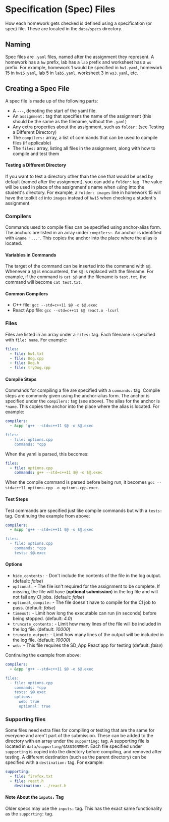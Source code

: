 # Specification (Spec) Files

How each homework gets checked is defined using a specification (or spec) file.
These are located in the `data/specs` directory.

## Naming

Spec files are `.yaml` files, named after the assignment they represent.
A homework has a `hw` prefix, lab has a `lab` prefix and worksheet has a `ws` prefix.
For example, homework 1 would be specified in `hw1.yaml`, homework 15 in `hw15.yaml`, lab 5 in `lab5.yaml`, worksheet 3 in `ws3.yaml`, etc.

## Creating a Spec File

A spec file is made up of the following parts: 
- A `---`, denoting the start of the yaml file.
- An `assignment:` tag that specifies the name of the assignment (this should be the same as the filename, without the `.yaml`)
- Any extra properties about the assignment, such as `folder:` (see Testing a Different Directory)
- The `compilers:` array, a list of commands that can be used to compile files (if applicable)
- The `files:` array, listing all files in the assignment, along with how to compile and test them

#### Testing a Different Directory

If you want to test a directory other than the one that would be used by default (named after the assignment), you can add a `folder:` tag.
The value will be used in place of the assignment's name when `cd`ing into the student's directory.
For example, a `folder: images` line in homework 15 will have the toolkit `cd` into `images` instead of `hw15` when checking a student's assignment.

### Compilers

Commands used to compile files can be specified using anchor-alias form.
The anchors are listed in an array under `compilers:`.
An anchor is identified with `&name '...'`.
This copies the anchor into the place where the alias is located.

#### Variables in Commands

The target of the command can be inserted into the command with `$@`.
Whenever a `$@` is encountered, the `$@` is replaced with the filename.
For example, if the command is `cat $@` and the filename is `test.txt`, the command will become `cat test.txt`.

#### Common Compilers

- C++ file: `gcc --std=c++11 $@ -o $@.exec`
- React App file: `gcc --std=c++11 $@ react.o -lcurl`

### Files

Files are listed in an array under a `files:` tag.
Each filename is specified with `file: name`.
For example:

```yaml
files:
  - file: hw1.txt
  - file: Dog.cpp
  - file: Dog.h
  - file: tryDog.cpp
```

#### Compile Steps

Commands for compiling a file are specified with a `commands:` tag.
Compile steps are commonly given using the anchor-alias form.
The anchor is specified under the `compilers:` tag (see above).
The alias for the anchor is `*name`.
This copies the anchor into the place where the alias is located.
For example:

```yaml
compilers:
  - &cpp 'g++ --std=c++11 $@ -o $@.exec

files:
  - file: options.cpp
    commands: *cpp
```

When the yaml is parsed, this becomes:

```yaml
files:
  - file: options.cpp
    commands: g++ --std=c++11 $@ -o $@.exec
```

When the compile command is parsed before being run, it becomes `gcc --std=c++11 options.cpp -o options.cpp.exec`.

#### Test Steps

Test commands are specified just like compile commands but with a `tests:` tag.
Continuing the example from above:

```yaml
compilers:
  - &cpp 'g++ --std=c++11 $@ -o $@.exec

files:
  - file: options.cpp
    commands: *cpp
    tests: $@.exec
```

#### Options

- `hide_contents:` - Don't include the contents of the file in the log output. (default: *false*)
- `optional:` - The file isn't required for the assignment to be complete.
If missing, the file will have  (**optional submission**) in the log file and will not fail any CI jobs. (default: *false*)
- `optional_compile:` - The file doesn't have to compile for the CI job to pass. (default: *false*)
- `timeout:` - Limit how long the executable can run (in seconds) before being stopped. (default: *4.0*)
- `truncate_contents:` - Limit how many lines of the file will be included in the log file. (default: *10000*)
- `truncate_output:` - Limit how many lines of the output will be included in the log file. (default: *10000*)
- `web:` - This file requires the SD_App React app for testing (default: *false*)

Continuing the example from above:

```yaml
compilers:
  - &cpp 'g++ --std=c++11 $@ -o $@.exec

files:
  - file: options.cpp
    commands: *cpp
    tests: $@.exec
    options:
      web: true
      optional: true
```

### Supporting files

Some files need extra files for compiling or testing that are the same for everyone and aren't part of the submission.
These can be added to the directory with an array under the `supporting:` tag.
A supporting file is located in `data/supporting/$ASSIGNMENT`.
Each file specified under `supporting` is copied into the directory before compiling, and removed after testing.
A different destination (such as the parent directory) can be specified with a `destination:` tag.
For example:

```yaml
supporting:
  - file: firefox.txt
  - file: react.h
    destination: ../react.h
```

#### Note About the `inputs:` Tag
Older specs may use the `inputs:` tag.
This has the exact same functionality as the `supporting:` tag.
